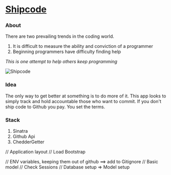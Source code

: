 # [Shipcode](#)

### About
There are two prevailing trends in the coding world.   
1.  It is difficult to measure the ability and conviction of a programmer  
2.  Beginning programmers have difficulty finding help

*This is one attempt to help others keep programming*

![Shipcode](http://i.giphy.com/r5ix60TtSlPqg.gif)


### Idea
The only way to get better at something is to do more of it. This app looks to simply track and hold accountable those who want to commit. If you don't ship code to Github you pay. You set the terms.

### Stack  
1.  Sinatra   
2.  Github Api  
3.  ChedderGetter  



// Application layout
  // Load Bootstrap






// ENV variables, keeping them out of github ==> add to Gitignore
// Basic model 
// Check Sessions
// Database setup => Model setup
